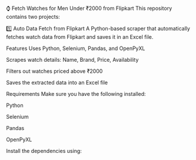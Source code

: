 ⌚ Fetch Watches for Men Under ₹2000 from Flipkart
This repository contains two projects:

1️⃣ Auto Data Fetch from Flipkart
A Python-based scraper that automatically fetches watch data from Flipkart and saves it in an Excel file.

Features
Uses Python, Selenium, Pandas, and OpenPyXL

Scrapes watch details: Name, Brand, Price, Availability

Filters out watches priced above ₹2000

Saves the extracted data into an Excel file

Requirements
Make sure you have the following installed:

Python

Selenium

Pandas

OpenPyXL

Install the dependencies using: